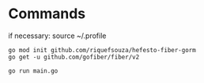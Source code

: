 # Commands

if necessary:
source ~/.profile

```
go mod init github.com/riquefsouza/hefesto-fiber-gorm
go get -u github.com/gofiber/fiber/v2

go run main.go
```
